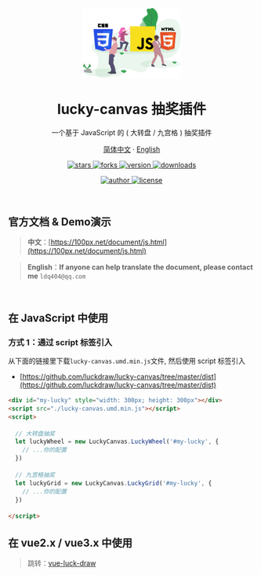 
<div align="center">
  <img src="./web.svg" width="200" alt="logo" />
  <h1>lucky-canvas 抽奖插件</h1>
  <p>一个基于 JavaScript 的 ( 大转盘 / 九宫格 ) 抽奖插件</p>
  <p class="hidden">
    <a href="https://github.com/luckdraw/lucky-canvas#readme">简体中文</a>
    ·
    <a href="https://github.com/luckdraw/lucky-canvas/tree/master/en">English</a>
  </p>
  <p>
    <a href="https://github.com/LuckDraw/lucky-canvas/stargazers" target="_black">
      <img src="https://img.shields.io/github/stars/luckdraw/lucky-canvas?color=%23ffca28&logo=github&style=flat-square" alt="stars" />
    </a>
    <a href="https://github.com/luckdraw/lucky-canvas/network/members" target="_black">
      <img src="https://img.shields.io/github/forks/luckdraw/lucky-canvas?color=%23ffca28&logo=github&style=flat-square" alt="forks" />
    </a>
    <a href="https://www.npmjs.com/package/lucky-canvas" target="_black">
      <img src="https://img.shields.io/github/package-json/v/luckdraw/lucky-canvas?color=%23ffca28&logo=npm&style=flat-square" alt="version" />
    </a>
    <a href="https://www.npmjs.com/package/lucky-canvas" target="_black">
      <img src="https://img.shields.io/npm/dm/lucky-canvas?color=%23ffca28&logo=npm&style=flat-square" alt="downloads" />
    </a>
  </p>
  <p>
    <a href="https://github.com/buuing" target="_black">
      <img src="https://img.shields.io/badge/Author-%20buuing%20-7289da.svg?&logo=github&style=flat-square" alt="author" />
    </a>
    <a href="https://github.com/luckdraw/lucky-canvas/blob/master/LICENSE" target="_black">
      <img src="https://img.shields.io/github/license/luckdraw/lucky-canvas?color=%232dce89&logo=github&style=flat-square" alt="license" />
    </a>
  </p>
</div>

<br />

## 官方文档 & Demo演示

> **中文**：[https://100px.net/document/js.html](https://100px.net/document/js.html)  

> **English**：**If anyone can help translate the document, please contact me** `ldq404@qq.com`

<br />

## 在 JavaScript 中使用

### 方式 1：通过 script 标签引入

从下面的链接里下载`lucky-canvas.umd.min.js`文件, 然后使用 script 标签引入

- [https://github.com/luckdraw/lucky-canvas/tree/master/dist](https://github.com/luckdraw/lucky-canvas/tree/master/dist)

```html
<div id="my-lucky" style="width: 300px; height: 300px"></div>
<script src="./lucky-canvas.umd.min.js"></script>
<script>

  // 大转盘抽奖
  let luckyWheel = new LuckyCanvas.LuckyWheel('#my-lucky', {
    // ...你的配置
  })
  
  // 九宫格抽奖
  let luckyGrid = new LuckyCanvas.LuckyGrid('#my-lucky', {
    // ...你的配置
  })

</script>
```

## 在 vue2.x / vue3.x 中使用

> 跳转：[vue-luck-draw](https://github.com/luckdraw/vue-luck-draw#readme)
